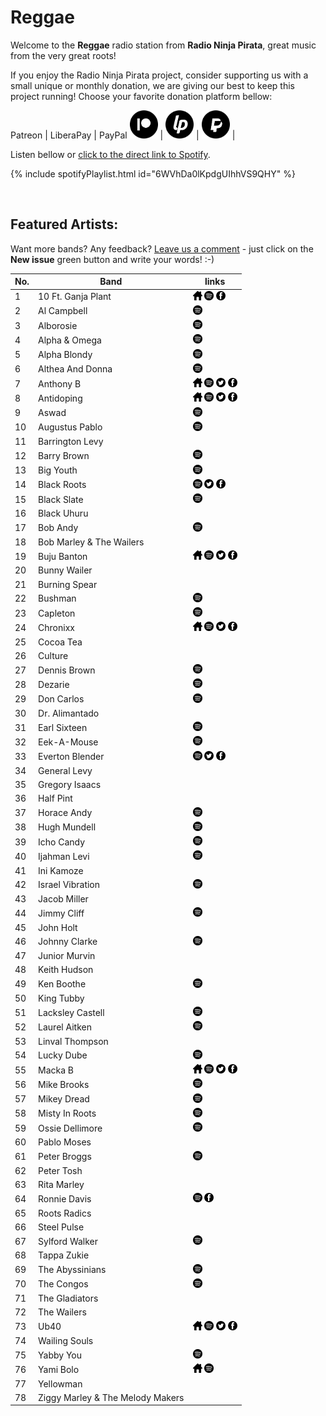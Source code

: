# Reggae

Welcome to the **Reggae** radio station from **Radio Ninja Pirata**, great music from the very great roots!

If you enjoy the Radio Ninja Pirata project, consider supporting us with a small unique or monthly donation, we are giving our best to keep this project running! Choose your favorite donation platform bellow:

 Patreon | LiberaPay | PayPal
<a href="https://www.patreon.com/radioninjapirata" target="_blank"><img src="assets/patreon_black_logo_500x500.png" alt="patreon" height="45" width="45" /></a> | <a href="https://liberapay.com/RadioNinjaPirata/donate" target="_blank"><img src="assets/liberapay_logo_500x500.png" alt="liberapay" height="45" width="45" /></a> | <a href="https://www.paypal.com/cgi-bin/webscr?cmd=_s-xclick&hosted_button_id=TWGZ3KKDLEDUE&source=url" target="_blank"><img src="assets/paypal_black_logo_500x500.png" alt="paypal" height="45" width="45" /></a> |

Listen bellow or [click to the direct link to Spotify](https://open.spotify.com/playlist/6WVhDa0lKpdgUIhhVS9QHY?si=wmN3NIQnRCu6r6WFXw2MnQ).

{% include spotifyPlaylist.html id="6WVhDa0lKpdgUIhhVS9QHY" %}

<br>

## Featured Artists:

Want more bands? Any feedback? [Leave us a comment](https://github.com/RadioNinjaPirata/commentsENG/issues) - just click on the **New issue** green button and write your words! :-)

No. | Band | links
--- | ---- | -----
1 | 10 Ft. Ganja Plant | <a href="spotify:artist:0lsuCH8qG9UM8BihdL1Vsc" target="_blank"><img src="assets/others_home_button.png" alt="home" height="15" width="15" /></a> <a href="https://open.spotify.com/artist/0lsuCH8qG9UM8BihdL1Vsc?si=KGzbZcZtSYa0UyQpuai9Mg" target="_blank"><img src="assets/spotify_button.png" alt="spotify" height="15" width="15" /></a>  <a href="https://www.facebook.com/10ftganjaplant" target="_blank"><img src="assets/facebook_button.png" alt="facebook" height="15" width="15" /></a> 
2 | Al Campbell |  <a href="https://open.spotify.com/artist/5FhVnyPs1wSLjkZk4mU69M?si=18zoOZ9OSR-HYUWYvvr3Qw" target="_blank"><img src="assets/spotify_button.png" alt="spotify" height="15" width="15" /></a>   
3 | Alborosie |  <a href="https://open.spotify.com/artist/78u1jLVBjPSXQVmHBV43yG?si=wa_5B4NuQumKeJRRiYn5ug" target="_blank"><img src="assets/spotify_button.png" alt="spotify" height="15" width="15" /></a>   
4 | Alpha & Omega |  <a href="https://open.spotify.com/artist/4f5zpAAnOOsuhsX6LaLNfl?si=Q4kYC_eeTb-PIKEEZjmJQg" target="_blank"><img src="assets/spotify_button.png" alt="spotify" height="15" width="15" /></a>   
5 | Alpha Blondy |  <a href="https://open.spotify.com/artist/41ekW4MXG59xJMXR8dX1OG?si=aPIhB-IaRPu77C8bqNcz0A" target="_blank"><img src="assets/spotify_button.png" alt="spotify" height="15" width="15" /></a>   
6 | Althea And Donna |  <a href="https://open.spotify.com/artist/5E8FbSTegbOlYAH4b2rZj2?si=X4rFNc1aQgKy2uk85Uzzww" target="_blank"><img src="assets/spotify_button.png" alt="spotify" height="15" width="15" /></a>   
7 | Anthony B | <a href="https://www.officialanthonyb.com/" target="_blank"><img src="assets/others_home_button.png" alt="home" height="15" width="15" /></a> <a href="https://open.spotify.com/artist/7Lij2ZLJJQOfGojVR3Wmqa?si=DhkdsrbDRL6B301MewZbGw" target="_blank"><img src="assets/spotify_button.png" alt="spotify" height="15" width="15" /></a> <a href="https://twitter.com/anthonybreggae" target="_blank"><img src="assets/twitter_button.png" alt="twitter" height="15" width="15" /></a> <a href="https://www.facebook.com/originalfireman" target="_blank"><img src="assets/facebook_button.png" alt="facebook" height="15" width="15" /></a> 
8 | Antidoping | <a href="http://www.antidopingoficial.com.mx/" target="_blank"><img src="assets/others_home_button.png" alt="home" height="15" width="15" /></a> <a href="https://open.spotify.com/artist/3gNRdx3DyEnckHDCmVwwnY?si=7w9n0OvCSauWy6T7sNoBKQ" target="_blank"><img src="assets/spotify_button.png" alt="spotify" height="15" width="15" /></a> <a href="https://twitter.com/_antidoping" target="_blank"><img src="assets/twitter_button.png" alt="twitter" height="15" width="15" /></a> <a href="https://www.facebook.com/Antidoping-149001711833235" target="_blank"><img src="assets/facebook_button.png" alt="facebook" height="15" width="15" /></a> 
9 | Aswad |  <a href="https://open.spotify.com/artist/55LyOQNIa9J8wX6y6eJfc0?si=WfWc8RDtRqqfFq5uWnFtgA" target="_blank"><img src="assets/spotify_button.png" alt="spotify" height="15" width="15" /></a>   
10 | Augustus Pablo |  <a href="https://open.spotify.com/artist/5WwEQwX3ruZofwDDqtOXwI?si=XDB6KqiATSyOI2KkMbGI7w" target="_blank"><img src="assets/spotify_button.png" alt="spotify" height="15" width="15" /></a>   
11 | Barrington Levy |     
12 | Barry Brown |  <a href="https://open.spotify.com/artist/4RLadJjrl8Ygnmg4HoWH8v?si=gArPaFTuTxmL8Oy8i_K0eA" target="_blank"><img src="assets/spotify_button.png" alt="spotify" height="15" width="15" /></a>   
13 | Big Youth |  <a href="https://open.spotify.com/artist/2TdzGitZtbe3Zw3BB4SFEH?si=kqBHgtTFSOC48xbH4tCNTA" target="_blank"><img src="assets/spotify_button.png" alt="spotify" height="15" width="15" /></a>   
14 | Black Roots |  <a href="https://open.spotify.com/artist/55XwWLrUyhWdAK4gULDJ4m?si=9BTlzd5JQWiaI-qD5Vuqbg" target="_blank"><img src="assets/spotify_button.png" alt="spotify" height="15" width="15" /></a> <a href="https://twitter.com/blackrootsmusic" target="_blank"><img src="assets/twitter_button.png" alt="twitter" height="15" width="15" /></a> <a href="https://www.facebook.com/blackrootsreggae" target="_blank"><img src="assets/facebook_button.png" alt="facebook" height="15" width="15" /></a> 
15 | Black Slate |  <a href="https://open.spotify.com/artist/4huwZ2KmII41Er1kEdaVOR?si=J64D9AG2QPujqhtghA5uGw" target="_blank"><img src="assets/spotify_button.png" alt="spotify" height="15" width="15" /></a>   
16 | Black Uhuru |     
17 | Bob Andy |  <a href="https://open.spotify.com/artist/6GFAZnwXhNER0WS76WMpS4?si=axzuSqAmTcmUVoYacprA5g" target="_blank"><img src="assets/spotify_button.png" alt="spotify" height="15" width="15" /></a>   
18 | Bob Marley & The Wailers |     
19 | Buju Banton | <a href="http://www.bujubanton.com/" target="_blank"><img src="assets/others_home_button.png" alt="home" height="15" width="15" /></a> <a href="https://open.spotify.com/artist/4wLAjfeqAsV66AocWNcowA?si=Tm2eFoGnQGyeP5vt6rFP9w" target="_blank"><img src="assets/spotify_button.png" alt="spotify" height="15" width="15" /></a> <a href="https://twitter.com/BujuOfficial" target="_blank"><img src="assets/twitter_button.png" alt="twitter" height="15" width="15" /></a> <a href="https://www.facebook.com/bujuofficial" target="_blank"><img src="assets/facebook_button.png" alt="facebook" height="15" width="15" /></a> 
20 | Bunny Wailer |     
21 | Burning Spear |     
22 | Bushman |  <a href="https://open.spotify.com/artist/7LodktwOen0OBkVv3DyxMX?si=jb1_PQ9lTg-QKAfYxipUOQ" target="_blank"><img src="assets/spotify_button.png" alt="spotify" height="15" width="15" /></a>   
23 | Capleton |  <a href="https://open.spotify.com/artist/21J3YJTyq1biE3SvSNjzuf?si=hmZGsEIZTROexEj6oyXgGA" target="_blank"><img src="assets/spotify_button.png" alt="spotify" height="15" width="15" /></a>   
24 | Chronixx | <a href="https://chronixx.com/" target="_blank"><img src="assets/others_home_button.png" alt="home" height="15" width="15" /></a> <a href="https://open.spotify.com/artist/2oZcMYiKpjaA2Et5mU3RPP?si=dTWtkuHTQB6e7OxTjwbUVA" target="_blank"><img src="assets/spotify_button.png" alt="spotify" height="15" width="15" /></a> <a href="https://twitter.com/ChronixxMusic" target="_blank"><img src="assets/twitter_button.png" alt="twitter" height="15" width="15" /></a> <a href="https://www.facebook.com/chronixxmusic" target="_blank"><img src="assets/facebook_button.png" alt="facebook" height="15" width="15" /></a> 
25 | Cocoa Tea |     
26 | Culture |     
27 | Dennis Brown |  <a href="https://open.spotify.com/artist/0UmBaQJflaHddKtf1lrA6F?si=YX-GLfmLQkGbcN1AKdL23Q" target="_blank"><img src="assets/spotify_button.png" alt="spotify" height="15" width="15" /></a>   
28 | Dezarie |  <a href="https://open.spotify.com/artist/6gFqoCdl6dVKrJ65nmvcXM?si=f7XjYPqGRwKhe6rfuWU7jQ" target="_blank"><img src="assets/spotify_button.png" alt="spotify" height="15" width="15" /></a>   
29 | Don Carlos |  <a href="https://open.spotify.com/artist/5WcGRaGsl0b9sul7jVdDgc?si=8Falo0YESp2aU1fMlCG-NA" target="_blank"><img src="assets/spotify_button.png" alt="spotify" height="15" width="15" /></a>   
30 | Dr. Alimantado |     
31 | Earl Sixteen |  <a href="https://open.spotify.com/artist/73TNAImtt021hntBpAxB4W?si=uaUofS-bRZO8_C8mXabaPQ" target="_blank"><img src="assets/spotify_button.png" alt="spotify" height="15" width="15" /></a>   
32 | Eek-A-Mouse |  <a href="https://open.spotify.com/artist/6xqlgBccdlxUh5DeJSx2ho?si=wq05iAI1SQ6TKIUhnWgpCA" target="_blank"><img src="assets/spotify_button.png" alt="spotify" height="15" width="15" /></a>   
33 | Everton Blender |  <a href="https://open.spotify.com/artist/4g87eDwWKEcIpEW8kiTUla?si=SmzoYe5GTG6rhbmPkp_JMA" target="_blank"><img src="assets/spotify_button.png" alt="spotify" height="15" width="15" /></a> <a href="https://twitter.com/evertonblender" target="_blank"><img src="assets/twitter_button.png" alt="twitter" height="15" width="15" /></a> <a href="https://www.facebook.com/everton.blender" target="_blank"><img src="assets/facebook_button.png" alt="facebook" height="15" width="15" /></a> 
34 | General Levy |     
35 | Gregory Isaacs |     
36 | Half Pint |     
37 | Horace Andy |  <a href="https://open.spotify.com/artist/2ieAXAuLe6qQ3RJsqCxpoC?si=7GJg6VQgSeelLCzr9hl8MA" target="_blank"><img src="assets/spotify_button.png" alt="spotify" height="15" width="15" /></a>   
38 | Hugh Mundell |  <a href="https://open.spotify.com/artist/4udRIlOSZJ8snXyJYJgEE0?si=-zEHPmQsTOuLV5a28ZTi3g" target="_blank"><img src="assets/spotify_button.png" alt="spotify" height="15" width="15" /></a>   
39 | Icho Candy |  <a href="https://open.spotify.com/artist/3uOARbldtSbet8kzNHBT2G?si=8En0U33dT-ycZMjvH-AAtA" target="_blank"><img src="assets/spotify_button.png" alt="spotify" height="15" width="15" /></a>   
40 | Ijahman Levi |  <a href="https://open.spotify.com/artist/00ehjjBKPyX63R1NrlAZMW?si=1B9cVDKSRoKZHVHvAAwNvQ" target="_blank"><img src="assets/spotify_button.png" alt="spotify" height="15" width="15" /></a>   
41 | Ini Kamoze |     
42 | Israel Vibration |  <a href="https://open.spotify.com/artist/2Y06xyHPovQ8DWLyVIpSJK?si=TDAA6zXBSHuCSSH1UrwIhA" target="_blank"><img src="assets/spotify_button.png" alt="spotify" height="15" width="15" /></a>   
43 | Jacob Miller |     
44 | Jimmy Cliff |  <a href="https://open.spotify.com/artist/3rJ3m1tM6vUgiWLjfV8sRf?si=ZqdUAU3sSyiS1LoQ0mmf6g" target="_blank"><img src="assets/spotify_button.png" alt="spotify" height="15" width="15" /></a>   
45 | John Holt |     
46 | Johnny Clarke |  <a href="https://open.spotify.com/artist/5La4baU6Q4hL2TkVoDEQNa?si=k2YIdgDUSMCYKvVYnp54GA" target="_blank"><img src="assets/spotify_button.png" alt="spotify" height="15" width="15" /></a>   
47 | Junior Murvin |     
48 | Keith Hudson |     
49 | Ken Boothe |  <a href="https://open.spotify.com/artist/6jg1EbpTL27toPdfzveorJ?si=PTKo-PoqRhyH3O7mdT9ACg" target="_blank"><img src="assets/spotify_button.png" alt="spotify" height="15" width="15" /></a>   
50 | King Tubby |     
51 | Lacksley Castell |  <a href="https://open.spotify.com/artist/77Q0tJ9AgFRUckAoOrZXly?si=Q6lPgK3sRw-MEhw1ytechQ" target="_blank"><img src="assets/spotify_button.png" alt="spotify" height="15" width="15" /></a>   
52 | Laurel Aitken |  <a href="https://open.spotify.com/artist/30vvi2orcocejP6c3nKcEA?si=92kdDduaSDmICJaOOPO15A" target="_blank"><img src="assets/spotify_button.png" alt="spotify" height="15" width="15" /></a>   
53 | Linval Thompson |     
54 | Lucky Dube |  <a href="https://open.spotify.com/artist/308gQ5eCBIiSAHmi9tqlJ6?si=1mvGyFLyTam_sYgAUUAUnA" target="_blank"><img src="assets/spotify_button.png" alt="spotify" height="15" width="15" /></a>   
55 | Macka B | <a href="https://itunes.apple.com/gb/artist/macka.b/id410284855" target="_blank"><img src="assets/others_home_button.png" alt="home" height="15" width="15" /></a> <a href="https://open.spotify.com/artist/2ph6mRzG0lANVJRBTUIxI2?si=-FCrag0HTDaO4O2ZMuwHCQ" target="_blank"><img src="assets/spotify_button.png" alt="spotify" height="15" width="15" /></a> <a href="https://twitter.com/mackab" target="_blank"><img src="assets/twitter_button.png" alt="twitter" height="15" width="15" /></a> <a href="https://www.facebook.com/OfficialMackaB" target="_blank"><img src="assets/facebook_button.png" alt="facebook" height="15" width="15" /></a> 
56 | Mike Brooks |  <a href="https://open.spotify.com/artist/06HTiqKqFeGXXEL5qcPNfT?si=_AnO-qUoTOWxOaxOX25oQA" target="_blank"><img src="assets/spotify_button.png" alt="spotify" height="15" width="15" /></a>   
57 | Mikey Dread |  <a href="https://open.spotify.com/artist/6xKQ3GOnt3gjzja4IcLyg4?si=pyDCTIdaRquOj_Pt0iU4fg" target="_blank"><img src="assets/spotify_button.png" alt="spotify" height="15" width="15" /></a>   
58 | Misty In Roots |  <a href="https://open.spotify.com/artist/0LG78C5Mu1X0GpyqrjiTJd?si=nHkC4-qRTSqOvKcVQ51jRA" target="_blank"><img src="assets/spotify_button.png" alt="spotify" height="15" width="15" /></a>   
59 | Ossie Dellimore |  <a href="https://open.spotify.com/artist/2VAQriPHE3Q6nrAEwmVX3c?si=HfetQ1lDRpekyzvgn1mcEg" target="_blank"><img src="assets/spotify_button.png" alt="spotify" height="15" width="15" /></a>   
60 | Pablo Moses |     
61 | Peter Broggs |  <a href="https://open.spotify.com/artist/1t08tlxwGZO3Y6m8jDv94k?si=OuGUoyJ0Rdy8jafDpOqqdg" target="_blank"><img src="assets/spotify_button.png" alt="spotify" height="15" width="15" /></a>   
62 | Peter Tosh |     
63 | Rita Marley |     
64 | Ronnie Davis |  <a href="https://open.spotify.com/artist/62wMscceJU1N9g7NLUikaA?si=YgcSu4NkS265oB40_MCx2g" target="_blank"><img src="assets/spotify_button.png" alt="spotify" height="15" width="15" /></a>  <a href="https://www.facebook.com/nonoe" target="_blank"><img src="assets/facebook_button.png" alt="facebook" height="15" width="15" /></a> 
65 | Roots Radics |     
66 | Steel Pulse |     
67 | Sylford Walker |  <a href="https://open.spotify.com/artist/1oBvs0tctP8NmEPauqEWnY?si=p65Mw8PiQT-fvFsfCdj7cg" target="_blank"><img src="assets/spotify_button.png" alt="spotify" height="15" width="15" /></a>   
68 | Tappa Zukie |     
69 | The Abyssinians |  <a href="https://open.spotify.com/artist/1vB5909auE9YUaTjQ7ZkTj?si=nLp_Jsj3SvadoRUDYZcCqQ" target="_blank"><img src="assets/spotify_button.png" alt="spotify" height="15" width="15" /></a>   
70 | The Congos |  <a href="https://open.spotify.com/artist/0nGxKkhmIzyu6bvuXrko1e?si=PQolLMgiQAyvSlicdfJvkA" target="_blank"><img src="assets/spotify_button.png" alt="spotify" height="15" width="15" /></a>   
71 | The Gladiators |     
72 | The Wailers |     
73 | Ub40 | <a href="spotify:artist:69MEO1AADKg1IZrq2XLzo5" target="_blank"><img src="assets/others_home_button.png" alt="home" height="15" width="15" /></a> <a href="https://open.spotify.com/artist/69MEO1AADKg1IZrq2XLzo5?si=LWPlf2sSSCu5l6lUGvWUDQ" target="_blank"><img src="assets/spotify_button.png" alt="spotify" height="15" width="15" /></a> <a href="https://twitter.com/ub40official" target="_blank"><img src="assets/twitter_button.png" alt="twitter" height="15" width="15" /></a> <a href="https://www.facebook.com/ub40official" target="_blank"><img src="assets/facebook_button.png" alt="facebook" height="15" width="15" /></a> 
74 | Wailing Souls |     
75 | Yabby You |  <a href="https://open.spotify.com/artist/2vKNIZgOzsdLs8W40OZ4X8?si=OVSXdwtDRKe5bYxNYx1Fgg" target="_blank"><img src="assets/spotify_button.png" alt="spotify" height="15" width="15" /></a>   
76 | Yami Bolo | <a href="NONE" target="_blank"><img src="assets/others_home_button.png" alt="home" height="15" width="15" /></a> <a href="https://open.spotify.com/artist/6K4qT7qjaR6q5SqwQ1oA3o?si=UIFw5DgnT7C3ekNxSO9JQw" target="_blank"><img src="assets/spotify_button.png" alt="spotify" height="15" width="15" /></a>   
77 | Yellowman |     
78 | Ziggy Marley & The Melody Makers |     
